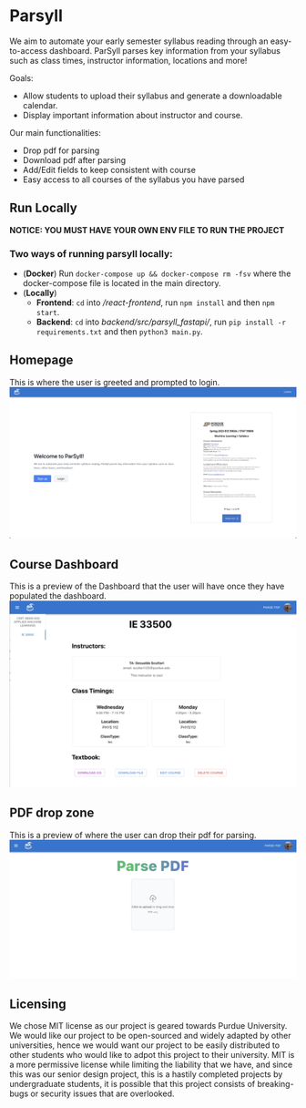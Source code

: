 # Parsyll
We aim to automate your early semester syllabus reading through an easy-to-access dashboard. ParSyll parses key information from your syllabus such as class times, instructor information, locations and more!

Goals:
- Allow students to upload their syllabus and generate a downloadable calendar.
- Display important information about instructor and course.

Our main functionalities:
- Drop pdf for parsing
- Download pdf after parsing
- Add/Edit fields to keep consistent with course
- Easy access to all courses of the syllabus you have parsed

## Run Locally
**NOTICE: YOU MUST HAVE YOUR OWN ENV FILE TO RUN THE PROJECT**
### Two ways of running parsyll locally:
* (**Docker**) Run `docker-compose up && docker-compose rm -fsv` where the docker-compose file is located in the main directory.
* (**Locally**) 
    *  **Frontend**: `cd` into */react-frontend*, run `npm install` and then `npm start`.
    *  **Backend**: `cd` into *backend/src/parsyll_fastapi/*, run `pip install -r requirements.txt` and then `python3 main.py`.

## Homepage
This is where the user is greeted and prompted to login.
![alt text](misc/parsyll_homepage.png)

## Course Dashboard
This is a preview of the Dashboard that the user will have once they have populated the dashboard.
![alt text](misc/parsyll_dashboard.png)

## PDF drop zone
This is a preview of where the user can drop their pdf for parsing.
![alt text](misc/parsyll_parse_pdf.png)

## Licensing
We chose MIT license as our project is geared towards Purdue University. We would like our project to be open-sourced and widely adapted by other universities, hence we would want our project to be easily distributed to other students who would like to adpot this project to their university. MIT is a more permissive license while limiting the liability that we have, and since this was our senior design project, this is a hastily completed projects by undergraduate students, it is possible that this project consists of breaking-bugs or security issues that are overlooked.
